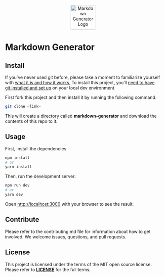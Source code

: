 <div align="center">
<img src="https://i.ibb.co/cbTqWZK/markdown.png" alt="Markdown Generator Logo" width="80"/>
</div>

# Markdown Generator

## Install

If you’ve never used git before, please take a moment to familiarize yourself with [what it is and how it works.](https://git-scm.com/book/en/v2) To install this project, you’ll [need to have git installed and set up](https://git-scm.com/book/en/v2/Getting-Started-Installing-Git) on your local dev environment.

First fork this project and then install it by running the following command.

```bash
git clone <link>
```

This will create a directory called **markdown-generator** and download the contents of this repo to it.


## Usage

First, install the dependencies:

```bash
npm install
# or
yarn install
```

Then, run the development server:

```bash
npm run dev
# or
yarn dev
```

Open [http://localhost:3000](http://localhost:3000) with your browser to see the result.


## Contribute

Please refer to the contributing.md file for information about how to get involved. We welcome issues, questions, and pull requests.


## License

This project is licensed under the terms of the MIT open source license. Please refer to **[LICENSE](https://github.com/FranciscoDiazPaccot73/markdown-generator/blob/main/LICENCE)** for the full terms.
